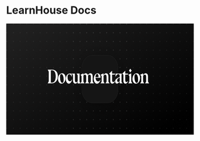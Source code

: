 # LearnHouse Docs 

<p align="center">
  <a href="https://docs.learnhouse.app">
    <img src=".github/images/readme/docs.png" height="300">
  </a>
</p>

